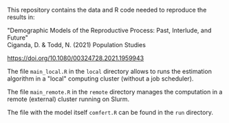This repository contains the data and R code needed to reproduce the results in:

"Demographic Models of the Reproductive Process: Past, Interlude, and Future" <br />
Ciganda, D. & Todd, N. (2021) Population Studies

<https://doi.org/10.1080/00324728.2021.1959943>


The file `main_local.R` in the `local` directory allows to runs the estimation algorithm in a "local"
computing cluster (without a job scheduler).

The file `main_remote.R` in the `remote` directory manages the computation in a remote (external) cluster running on Slurm.

The file with the model itself `comfert.R` can be found in the `run` directory. 
